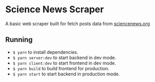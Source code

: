 # Science News Scraper

A basic web scraper built for fetch posts data from [sciencenews.org](https://sciencenews.org)

## Running

- `$ yarn` to install dependencies.
- `$ yarn server:dev` to start backend in dev mode.
- `$ yarn client:dev` to start frontend in dev mode.
- `$ yarn build` to build frontend for production.
- `$ yarn start` to start backend in production mode.
